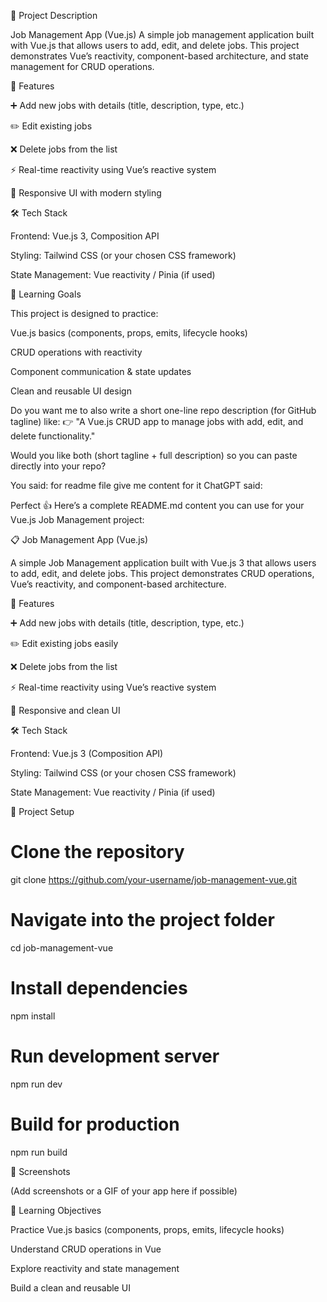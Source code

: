 📌 Project Description

Job Management App (Vue.js)
A simple job management application built with Vue.js that allows users to add, edit, and delete jobs. This project demonstrates Vue’s reactivity, component-based architecture, and state management for CRUD operations.

🚀 Features

➕ Add new jobs with details (title, description, type, etc.)

✏️ Edit existing jobs

❌ Delete jobs from the list

⚡ Real-time reactivity using Vue’s reactive system

🎨 Responsive UI with modern styling

🛠️ Tech Stack

Frontend: Vue.js 3, Composition API

Styling: Tailwind CSS (or your chosen CSS framework)

State Management: Vue reactivity / Pinia (if used)

🎯 Learning Goals

This project is designed to practice:

Vue.js basics (components, props, emits, lifecycle hooks)

CRUD operations with reactivity

Component communication & state updates

Clean and reusable UI design

Do you want me to also write a short one-line repo description (for GitHub tagline) like:
👉 "A Vue.js CRUD app to manage jobs with add, edit, and delete functionality."

Would you like both (short tagline + full description) so you can paste directly into your repo?

You said:
for readme file give me content for it
ChatGPT said:

Perfect 👍 Here’s a complete README.md content you can use for your Vue.js Job Management project:

📋 Job Management App (Vue.js)

A simple Job Management application built with Vue.js 3 that allows users to add, edit, and delete jobs. This project demonstrates CRUD operations, Vue’s reactivity, and component-based architecture.

🚀 Features

➕ Add new jobs with details (title, description, type, etc.)

✏️ Edit existing jobs easily

❌ Delete jobs from the list

⚡ Real-time reactivity using Vue’s reactive system

🎨 Responsive and clean UI

🛠️ Tech Stack

Frontend: Vue.js 3 (Composition API)

Styling: Tailwind CSS (or your chosen CSS framework)

State Management: Vue reactivity / Pinia (if used)

📂 Project Setup
# Clone the repository
git clone https://github.com/your-username/job-management-vue.git

# Navigate into the project folder
cd job-management-vue

# Install dependencies
npm install

# Run development server
npm run dev

# Build for production
npm run build

📸 Screenshots

(Add screenshots or a GIF of your app here if possible)

🎯 Learning Objectives

Practice Vue.js basics (components, props, emits, lifecycle hooks)

Understand CRUD operations in Vue

Explore reactivity and state management

Build a clean and reusable UI
